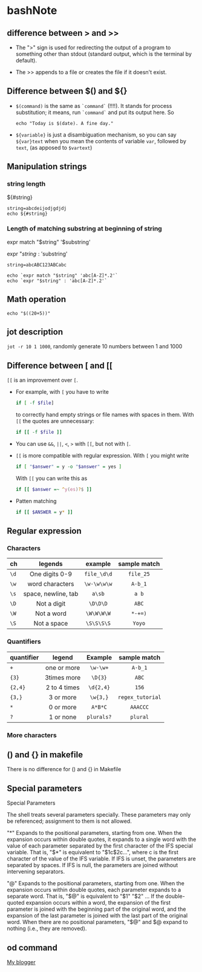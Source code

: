 # bashNote

## difference between > and >>
* The ">" sign is used for redirecting the output of a program to something other than stdout (standard output, which is the terminal by default).

* The >> appends to a file or creates the file if it doesn't exist.

## Difference between $() and ${}

* `$(command)` is the same as `` `command` `` (!!!!). It stands for process substitution; it means, run `` `command` `` and put its output here. So

    ```
    echo "Today is $(date). A fine day."
    ```
* `${variable}` is just a disambiguation mechanism, so you can say `${var}text` when you mean the contents of variable `var`, followed by `text`, (as apposed to `$vartext`)

## Manipulation strings

### string length

${#string}

```
string=abcdeijodjgdjdj
echo ${#string}

```

### Length of matching substring at beginning of string

expr match "$string" '$substring'

expr "$string : '$substring'

```
string=abcABC123ABCabc

echo `expr match "$string" 'abc[A-Z]*.2'`
echo `expr "$string" : 'abc[A-Z]*.2'`
```

## Math operation
`echo "$((20+5))"`

## jot description

`jot -r 10 1 1000`, randomly generate 10 numbers between 1 and 1000



## Difference between [ and [[

`[[` is an improvement over `[`. 

- For example, with `[` you have to write

    ```Bash
    if [ -f $file]
    ```
  to correctly hand empty strings or file names with spaces in them. With `[[` the quotes are unnecessary:
    ```Bash
    if [[ -f $file ]]
    ```
- You can use `&&`, `||`, `<`, `>` with `[[`, but not with `[`.
- `[[` is more compatible with regular expression. With `[` you might write
    ```Bash
    if [ "$answer" = y -o "$answer" = yes ]
    ```
  With `[[` you can write this as
    ```Bash
    if [[ $answer =~ ^y(es)?$ ]]
    ```
- Patten matching
    ```Bash
    if [[ $ANSWER = y* ]]
    ```

## Regular expression
### Characters
|ch     |legends|                 example|        sample match|                  
|---    |:---:  |:---:                 |         :---:       |
|`\d`   |One digits 0-9|                `file_\d\d`|  `file_25`|               
|`\w`   |word characters|`\w-\w\w\w`            | `A-b_1`|
|`\s`   |space, newline, tab|`a\sb`               | `a b`|
|`\D`   |Not a digit|   `\D\D\D`                | `ABC`|
|`\W`   | Not a word| `\W\W\W\W`                |`*-+=)`|
|`\S`   |Not a space|  `\S\S\S\S`               | `Yoyo`|
### Quantifiers
|quantifier|    legend  | Example| sample match|
|---       |:---:     | :---: | :---:    |
|`+`       | one or more| `\w-\w+`| `A-b_1`     |
|`{3}`     | 3times more| `\D{3}` | `ABC`|
|`{2,4}`   | 2 to 4 times| `\d{2,4}`| `156`|
|`{3,}`    | 3 or more  | `\w{3,}`  | `regex_tutorial`|
|`*`       | 0 or more  | `A*B*C`   | `AAACCC`|
|`?`       | 1 or none  | `plurals?`| `plural`|
### More characters


## () and {} in makefile
There is no difference for () and {} in Makefile


## Special parameters
Special Parameters

The shell treats several parameters specially. These parameters may only be referenced; assignment to them is not allowed.

"*" Expands to the positional parameters, starting from one. When the expansion occurs within double quotes, it expands to a single word with the value of each parameter separated by the first character of the IFS special variable. That is, "$*" is equivalent to "$1c$2c...", where c is the first character of the value of the IFS variable. If IFS is unset, the parameters are separated by spaces. If IFS is null, the parameters are joined without intervening separators.

"@" Expands to the positional parameters, starting from one. When the expansion occurs within double quotes, each parameter expands to a separate word. That is, "$@" is equivalent to "$1" "$2" ... If the double-quoted expansion occurs within a word, the expansion of the first parameter is joined with the beginning part of the original word, and the expansion of the last parameter is joined with the last part of the original word. When there are no positional parameters, "$@" and  $@ expand to nothing (i.e., they are removed).

## od command
<a href="http://guoxiandai.blogspot.com/2018/04/to-be-read.html" target="_blank">My blogger</a>
